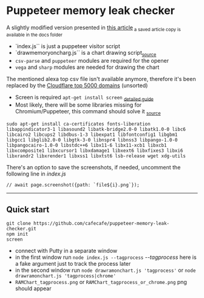 # Puppeteer memory leak checker

A slightly modified version presented in [this article](https://devforth.io/blog/how-to-simply-workaround-ram-leaking-libraries-like-puppeteer-universal-way-to-fix-ram-leaks-once-and-forever/)<sub> a saved article copy is available in the docs folder</sub>

- `index.js`` is just a puppeteer visitor script
- `drawmemoryoncharg.js`` is a chart drawing script<sub>[source](https://gist.github.com/ivictbor/a0c35865a3e67708b6ff52ba8bc45043)</sub>
- `csv-parse` and `puppeteer` modules are required for the opener
- `vega` and `sharp` modules are needed for drawing the chart

The mentioned alexa top csv file isn't available anymore, therefore it's been replaced by the [Cloudflare top 5000 domains](https://radar.cloudflare.com/domains) (unsorted)

- Screen is required `apt-get install screen` <sub>[detailed guide](https://www.digitalocean.com/community/tutorials/how-to-install-and-use-screen-on-an-ubuntu-cloud-server)</sub>
- Most likely, there will be some libraries missing for Chromium/Puppeteer, this command should solve it <sub>[source](https://stackoverflow.com/questions/66214552/tmp-chromium-error-while-loading-shared-libraries-libnss3-so-cannot-open-sha)</sub>

```
sudo apt-get install ca-certificates fonts-liberation libappindicator3-1 libasound2 libatk-bridge2.0-0 libatk1.0-0 libc6 libcairo2 libcups2 libdbus-1-3 libexpat1 libfontconfig1 libgbm1 libgcc1 libglib2.0-0 libgtk-3-0 libnspr4 libnss3 libpango-1.0-0 libpangocairo-1.0-0 libstdc++6 libx11-6 libx11-xcb1 libxcb1 libxcomposite1 libxcursor1 libxdamage1 libxext6 libxfixes3 libxi6 libxrandr2 libxrender1 libxss1 libxtst6 lsb-release wget xdg-utils
```

There's an option to save the screenshots, if needed, uncomment the following line in _index.js_

```
// await page.screenshot({path: `file${i}.png`});
```

---

## Quick start

```
git clone https://github.com/cafecafe/puppeteer-memory-leak-checker.git
npm init
screen
```

- connect with Putty in a separate window
- in the first window run `node index.js --tagprocess` _--tagprocess_ here is a fake argument just to track the process later
- in the second window run `node drawramonchart.js 'tagprocess'` or `node drawramonchart.js 'tagprocess|chrome'`
- `RAMChart_tagprocess.png` or `RAMChart_tagprocess_or_chrome.png` png should appear
